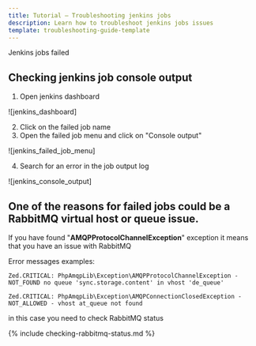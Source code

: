 ```yaml
---
title: Tutorial — Troubleshooting jenkins jobs
description: Learn how to troubleshoot jenkins jobs issues
template: troubleshooting-guide-template
---
```

Jenkins jobs failed

## Checking jenkins job console output

1. Open jenkins dashboard

![jenkins_dashboard]

2. Click on the failed job name
3. Open the failed job menu and click on "Console output"

![jenkins_failed_job_menu]

4. Search for an error in the job output log

![jenkins_console_output]


##  One of the reasons for failed jobs could be a RabbitMQ virtual host or queue issue.

If you have found "**AMQPProtocolChannelException**" exception it means that you have an issue with RabbitMQ

Error messages examples: 

```
Zed.CRITICAL: PhpAmqpLib\Exception\AMQPProtocolChannelException - NOT_FOUND no queue 'sync.storage.content' in vhost 'de_queue'
```
```
Zed.CRITICAL: PhpAmqpLib\Exception\AMQPConnectionClosedException - NOT_ALLOWED - vhost at_queue not found
```

in this case you need to check RabbitMQ status

{% include checking-rabbitmq-status.md %} <!-- To edit, see /_includes/checking-rabbitmq-status.md -->
